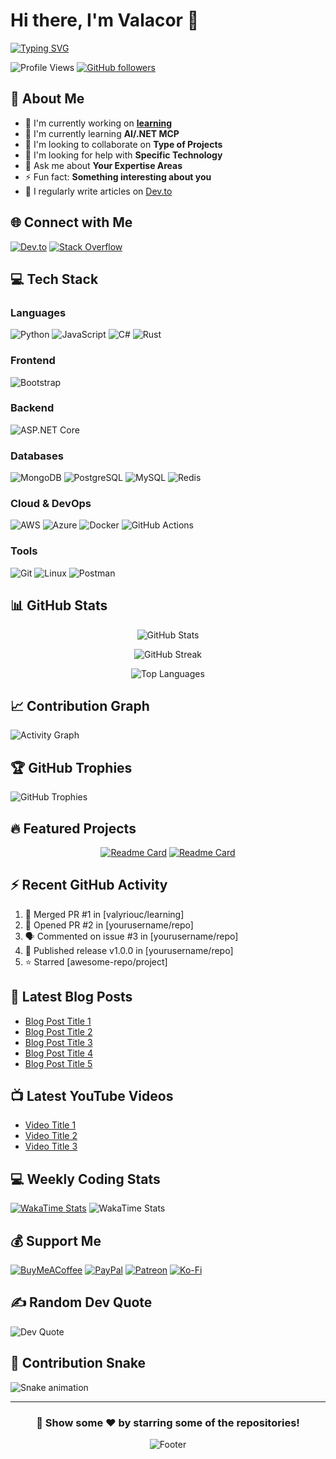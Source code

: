 # Hi there, I'm Valacor 👋

<!-- Animated typing introduction -->
[![Typing SVG](https://readme-typing-svg.herokuapp.com?font=Fira+Code&pause=1000&color=2E9EF7&width=435&lines=Full+Stack+Developer;Open+Source+Enthusiast;Always+Learning+New+Things)](https://git.io/typing-svg)

<!-- Profile views counter -->
![Profile Views](https://komarev.com/ghpvc/?username=valyriouc&color=blue&style=flat-square)
[![GitHub followers](https://img.shields.io/github/followers/valyriouc?label=Follow&style=social)](https://github.com/valyriouc)

<!-- About Me Section -->
## 🚀 About Me

- 🔭 I'm currently working on **[learning](https://github.com/valyriouc/learning)**
- 🌱 I'm currently learning **AI/.NET MCP**
- 👯 I'm looking to collaborate on **Type of Projects**
- 🤔 I'm looking for help with **Specific Technology**
- 💬 Ask me about **Your Expertise Areas**
- ⚡ Fun fact: **Something interesting about you**
- 📝 I regularly write articles on [Dev.to](https://dev.to/0xvalacor)

<!-- Social Links -->
## 🌐 Connect with Me
[![Dev.to](https://img.shields.io/badge/dev.to-0A0A0A?logo=dev.to&logoColor=white)](https://dev.to/0xvalacor)
[![Stack Overflow](https://img.shields.io/badge/-Stackoverflow-FE7A16?logo=stack-overflow&logoColor=white)](https://stackoverflow.com/users/18750663)

<!-- Tech Stack -->
## 💻 Tech Stack

### Languages
![Python](https://img.shields.io/badge/python-3670A0?style=for-the-badge&logo=python&logoColor=ffdd54)
![JavaScript](https://img.shields.io/badge/javascript-%23323330.svg?style=for-the-badge&logo=javascript&logoColor=%23F7DF1E)
![C#](https://img.shields.io/badge/c%23-%23239120.svg?style=for-the-badge&logo=csharp&logoColor=white)
![Rust](https://img.shields.io/badge/rust-%23000000.svg?style=for-the-badge&logo=rust&logoColor=white)

### Frontend
![Bootstrap](https://img.shields.io/badge/bootstrap-%238511FA.svg?style=for-the-badge&logo=bootstrap&logoColor=white)

### Backend
![ASP.NET Core](https://img.shields.io/badge/ASP.NET%20Core-%235C2D91.svg?style=for-the-badge&logo=.net&logoColor=white)

### Databases
![MongoDB](https://img.shields.io/badge/MongoDB-%234ea94b.svg?style=for-the-badge&logo=mongodb&logoColor=white)
![PostgreSQL](https://img.shields.io/badge/postgres-%23316192.svg?style=for-the-badge&logo=postgresql&logoColor=white)
![MySQL](https://img.shields.io/badge/mysql-%2300000f.svg?style=for-the-badge&logo=mysql&logoColor=white)
![Redis](https://img.shields.io/badge/redis-%23DD0031.svg?style=for-the-badge&logo=redis&logoColor=white)

### Cloud & DevOps
![AWS](https://img.shields.io/badge/AWS-%23FF9900.svg?style=for-the-badge&logo=amazon-aws&logoColor=white)
![Azure](https://img.shields.io/badge/azure-%230072C6.svg?style=for-the-badge&logo=microsoftazure&logoColor=white)
![Docker](https://img.shields.io/badge/docker-%230db7ed.svg?style=for-the-badge&logo=docker&logoColor=white)
![GitHub Actions](https://img.shields.io/badge/github%20actions-%232671E5.svg?style=for-the-badge&logo=githubactions&logoColor=white)

### Tools
![Git](https://img.shields.io/badge/git-%23F05033.svg?style=for-the-badge&logo=git&logoColor=white)
![Linux](https://img.shields.io/badge/Linux-FCC624?style=for-the-badge&logo=linux&logoColor=black)
![Postman](https://img.shields.io/badge/Postman-FF6C37?style=for-the-badge&logo=postman&logoColor=white)

<!-- GitHub Stats -->
## 📊 GitHub Stats

<div align="center">
  
![GitHub Stats](https://github-readme-stats.vercel.app/api?username=valyriouc&theme=dark&hide_border=false&include_all_commits=true&count_private=true)

![GitHub Streak](https://github-readme-streak-stats.herokuapp.com/?user=valyriouc&theme=dark&hide_border=false)

![Top Languages](https://github-readme-stats.vercel.app/api/top-langs/?username=valyriouc&theme=dark&hide_border=false&include_all_commits=true&count_private=true&layout=compact)

</div>

<!-- Activity Graph -->
## 📈 Contribution Graph

![Activity Graph](https://github-readme-activity-graph.vercel.app/graph?username=valyriouc&theme=react-dark&hide_border=true&area=true)

<!-- GitHub Trophies -->
## 🏆 GitHub Trophies

![GitHub Trophies](https://github-profile-trophy.vercel.app/?username=valyriouc&theme=darkhub&no-frame=false&no-bg=false&margin-w=4)

<!-- Featured Projects -->
## 🔥 Featured Projects

<div align="center">
  
[![Readme Card](https://github-readme-stats.vercel.app/api/pin/?username=valyriouc&repo=project1&theme=dark)](https://github.com/yourusername/project1)
[![Readme Card](https://github-readme-stats.vercel.app/api/pin/?username=valyriouc&repo=project2&theme=dark)](https://github.com/yourusername/project2)

</div>

<!-- Recent Activity -->
## ⚡ Recent GitHub Activity

<!--START_SECTION:activity-->
1. 🎉 Merged PR #1 in [valyriouc/learning]
2. 💪 Opened PR #2 in [yourusername/repo]
3. 🗣 Commented on issue #3 in [yourusername/repo]
4. 🚀 Published release v1.0.0 in [yourusername/repo]
5. ⭐ Starred [awesome-repo/project]
<!--END_SECTION:activity-->

<!-- Blog Posts -->
## 📝 Latest Blog Posts

<!-- BLOG-POST-LIST:START -->
- [Blog Post Title 1](https://your-blog.com/post1)
- [Blog Post Title 2](https://your-blog.com/post2)
- [Blog Post Title 3](https://your-blog.com/post3)
- [Blog Post Title 4](https://your-blog.com/post4)
- [Blog Post Title 5](https://your-blog.com/post5)
<!-- BLOG-POST-LIST:END -->

<!-- YouTube Videos -->
## 📺 Latest YouTube Videos

<!-- YOUTUBE:START -->
- [Video Title 1](https://youtube.com/watch?v=video1)
- [Video Title 2](https://youtube.com/watch?v=video2)
- [Video Title 3](https://youtube.com/watch?v=video3)
<!-- YOUTUBE:END -->

<!-- Coding Stats (WakaTime) -->
## 💻 Weekly Coding Stats

[![WakaTime Stats](https://wakatime.com/badge/user/your-wakatime-user-id.svg)](https://wakatime.com/@valacor)
![WakaTime Stats](https://github-readme-stats.vercel.app/api/wakatime?username=valacor&theme=dark)
<!-- Support -->
## 💰 Support Me

[![BuyMeACoffee](https://img.shields.io/badge/Buy%20Me%20a%20Coffee-ffdd00?style=for-the-badge&logo=buy-me-a-coffee&logoColor=black)](https://buymeacoffee.com/yourusername)
[![PayPal](https://img.shields.io/badge/PayPal-00457C?style=for-the-badge&logo=paypal&logoColor=white)](https://paypal.me/yourusername)
[![Patreon](https://img.shields.io/badge/Patreon-F96854?style=for-the-badge&logo=patreon&logoColor=white)](https://patreon.com/yourusername)
[![Ko-Fi](https://img.shields.io/badge/Ko--fi-F16061?style=for-the-badge&logo=ko-fi&logoColor=white)](https://ko-fi.com/yourusername)

<!-- Random Dev Quote -->
## ✍️ Random Dev Quote

![Dev Quote](https://quotes-github-readme.vercel.app/api?type=horizontal&theme=dark)

<!-- Snake Animation -->
## 🐍 Contribution Snake

![Snake animation](https://github.com/valyriouc/valyriouc/blob/output/github-contribution-grid-snake.svg)

---

<div align="center">
  
### 👀 Show some ❤️ by starring some of the repositories!

![Footer](https://capsule-render.vercel.app/api?type=waving&color=gradient&height=100&section=footer)

</div>
